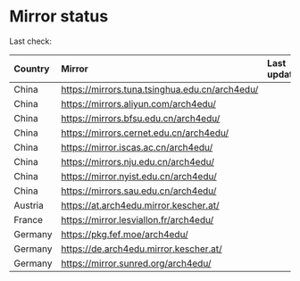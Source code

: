 <script src="./time.js"></script>
# Mirror status
Last check: <script type="text/javascript">localize(1720423170.1742551);</script>

|Country|Mirror|Last update|
|:------|:-----|:----------|
|China|https://mirrors.tuna.tsinghua.edu.cn/arch4edu/|<script type="text/javascript">localize(1720377383);</script>|
|China|https://mirrors.aliyun.com/arch4edu/|<script type="text/javascript">localize(1720377383);</script>|
|China|https://mirrors.bfsu.edu.cn/arch4edu/|<script type="text/javascript">localize(1720377383);</script>|
|China|https://mirrors.cernet.edu.cn/arch4edu/|<script type="text/javascript">localize(1720377383);</script>|
|China|https://mirror.iscas.ac.cn/arch4edu/|<script type="text/javascript">localize(1720377383);</script>|
|China|https://mirrors.nju.edu.cn/arch4edu/|<script type="text/javascript">localize(1720377383);</script>|
|China|https://mirror.nyist.edu.cn/arch4edu/|<script type="text/javascript">localize(1720377383);</script>|
|China|https://mirrors.sau.edu.cn/arch4edu/|<script type="text/javascript">localize(1720377383);</script>|
|Austria|https://at.arch4edu.mirror.kescher.at/|<script type="text/javascript">localize(1720377383);</script>|
|France|https://mirror.lesviallon.fr/arch4edu/|<script type="text/javascript">localize(1720377383);</script>|
|Germany|https://pkg.fef.moe/arch4edu/|<script type="text/javascript">localize(1720377383);</script>|
|Germany|https://de.arch4edu.mirror.kescher.at/|<script type="text/javascript">localize(1720377383);</script>|
|Germany|https://mirror.sunred.org/arch4edu/|<script type="text/javascript">localize(1720377383);</script>|

<script src="./tablefilter/tablefilter.js"></script>
<script src="./table.js"></script>
